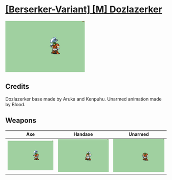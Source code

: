 # [\[Berserker-Variant\] \[M\] Dozlazerker](../%5BBerserker-Variant%5D%20%5BM%5D%20Dozlazerker)

<img src="./3.%20Axe/Axe_000.png" alt="[Berserker-Variant] [M] Dozlazerker standing" />

## Credits

Dozlazerker base made by Aruka and Kenpuhu.
Unarmed animation made by Blood.

## Weapons


|Axe |Handaxe |Unarmed |
|  :---: | :---: | :---: |
| <img alt="Axe animation" src="./3.%20Axe/Axe.gif" /> | <img alt="Handaxe animation" src="./4.%20Handaxe/Handaxe.gif" /> | <img alt="Unarmed animation" src="./8.%20Unarmed/Unarmed.gif" /> |
